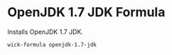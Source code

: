 OpenJDK 1.7 JDK Formula
=======================

Installs OpenJDK 1.7 JDK.

    wick-formula openjdk-1.7-jdk
